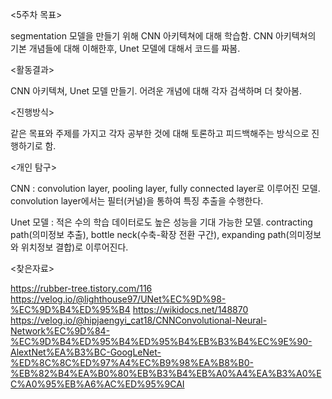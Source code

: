 <5주차 목표> 

segmentation 모델을 만들기 위해 CNN 아키텍쳐에 대해 학습함. 
CNN 아키텍쳐의 기본 개념들에 대해 이해한후, Unet 모델에 대해서 코드를 짜봄. ​ ​ 

<활동결과> 

CNN 아키텍쳐, Unet 모델 만들기. 어려운 개념에 대해 각자 검색하며 더 찾아봄. ​ ​ 

<진행방식> 

같은 목표와 주제를 가지고 각자 공부한 것에 대해 토론하고 피드백해주는 방식으로 진행하기로 함. ​ 

<개인 탐구>

CNN :  convolution layer, pooling layer, fully connected layer로 이루어진 모델. convolution layer에서는 필터(커널)을 통하여 특징 추출을 수행한다.

Unet 모델 : 적은 수의 학습 데이터로도 높은 성능을 기대 가능한 모델. contracting path(의미정보 추출), bottle neck(수축-확장 전환 구간), expanding path(의미정보와 위치정보 결합)로 이루어진다.


<찾은자료>

https://rubber-tree.tistory.com/116
https://velog.io/@lighthouse97/UNet%EC%9D%98-%EC%9D%B4%ED%95%B4
https://wikidocs.net/148870
https://velog.io/@hipjaengyi_cat18/CNNConvolutional-Neural-Network%EC%9D%84-%EC%9D%B4%ED%95%B4%ED%95%B4%EB%B3%B4%EC%9E%90-AlextNet%EA%B3%BC-GoogLeNet-%ED%8C%8C%ED%97%A4%EC%B9%98%EA%B8%B0-%EB%82%B4%EA%B0%80%EB%B3%B4%EB%A0%A4%EA%B3%A0%EC%A0%95%EB%A6%AC%ED%95%9CAI
